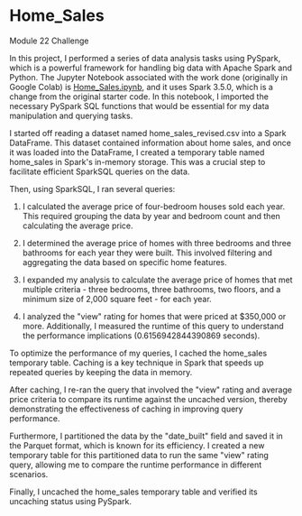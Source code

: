# Home_Sales
Module 22 Challenge

In this project, I performed a series of data analysis tasks using PySpark, which is a powerful framework for handling big data with Apache Spark and Python. The Jupyter Notebook associated with the work done (originally in Google Colab) is [Home_Sales.ipynb](https://github.com/aliciahlavac/Home_Sales/blob/main/Home_Sales.ipynb), and it uses Spark 3.5.0, which is a change from the original starter code.  In this notebook, I imported the necessary PySpark SQL functions that would be essential for my data manipulation and querying tasks.

I started off reading a dataset named home_sales_revised.csv into a Spark DataFrame. This dataset contained information about home sales, and once it was loaded into the DataFrame, I created a temporary table named home_sales in Spark's in-memory storage. This was a crucial step to facilitate efficient SparkSQL queries on the data.

Then, using SparkSQL, I ran several queries:

1. I calculated the average price of four-bedroom houses sold each year. This required grouping the data by year and bedroom count and then calculating the average price.

2. I determined the average price of homes with three bedrooms and three bathrooms for each year they were built. This involved filtering and aggregating the data based on specific home features.

3. I expanded my analysis to calculate the average price of homes that met multiple criteria - three bedrooms, three bathrooms, two floors, and a minimum size of 2,000 square feet - for each year.

4. I analyzed the "view" rating for homes that were priced at $350,000 or more. Additionally, I measured the runtime of this query to understand the performance implications (0.6156942844390869 seconds).

To optimize the performance of my queries, I cached the home_sales temporary table. Caching is a key technique in Spark that speeds up repeated queries by keeping the data in memory.

After caching, I re-ran the query that involved the "view" rating and average price criteria to compare its runtime against the uncached version, thereby demonstrating the effectiveness of caching in improving query performance.

Furthermore, I partitioned the data by the "date_built" field and saved it in the Parquet format, which is known for its efficiency. I created a new temporary table for this partitioned data to run the same "view" rating query, allowing me to compare the runtime performance in different scenarios.

Finally, I uncached the home_sales temporary table and verified its uncaching status using PySpark. 
